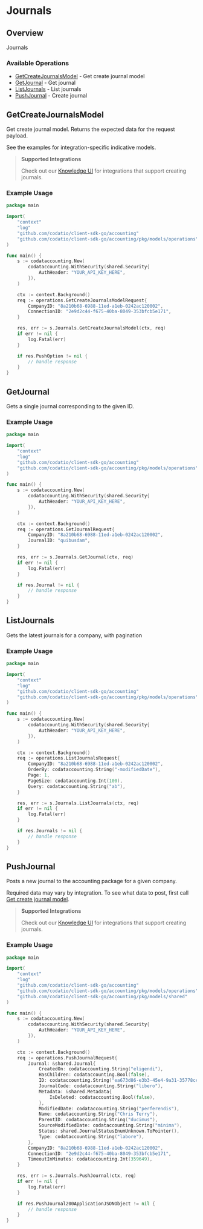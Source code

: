 # Journals

## Overview

Journals

### Available Operations

* [GetCreateJournalsModel](#getcreatejournalsmodel) - Get create journal model
* [GetJournal](#getjournal) - Get journal
* [ListJournals](#listjournals) - List journals
* [PushJournal](#pushjournal) - Create journal

## GetCreateJournalsModel

Get create journal model. Returns the expected data for the request payload.

See the examples for integration-specific indicative models.

> **Supported Integrations**
> 
> Check out our [Knowledge UI](https://knowledge.codat.io/supported-features/accounting?view=tab-by-data-type&dataType=journals) for integrations that support creating journals.

### Example Usage

```go
package main

import(
	"context"
	"log"
	"github.com/codatio/client-sdk-go/accounting"
	"github.com/codatio/client-sdk-go/accounting/pkg/models/operations"
)

func main() {
    s := codataccounting.New(
        codataccounting.WithSecurity(shared.Security{
            AuthHeader: "YOUR_API_KEY_HERE",
        }),
    )

    ctx := context.Background()    
    req := operations.GetCreateJournalsModelRequest{
        CompanyID: "8a210b68-6988-11ed-a1eb-0242ac120002",
        ConnectionID: "2e9d2c44-f675-40ba-8049-353bfcb5e171",
    }

    res, err := s.Journals.GetCreateJournalsModel(ctx, req)
    if err != nil {
        log.Fatal(err)
    }

    if res.PushOption != nil {
        // handle response
    }
}
```

## GetJournal

Gets a single journal corresponding to the given ID.

### Example Usage

```go
package main

import(
	"context"
	"log"
	"github.com/codatio/client-sdk-go/accounting"
	"github.com/codatio/client-sdk-go/accounting/pkg/models/operations"
)

func main() {
    s := codataccounting.New(
        codataccounting.WithSecurity(shared.Security{
            AuthHeader: "YOUR_API_KEY_HERE",
        }),
    )

    ctx := context.Background()    
    req := operations.GetJournalRequest{
        CompanyID: "8a210b68-6988-11ed-a1eb-0242ac120002",
        JournalID: "quibusdam",
    }

    res, err := s.Journals.GetJournal(ctx, req)
    if err != nil {
        log.Fatal(err)
    }

    if res.Journal != nil {
        // handle response
    }
}
```

## ListJournals

Gets the latest journals for a company, with pagination

### Example Usage

```go
package main

import(
	"context"
	"log"
	"github.com/codatio/client-sdk-go/accounting"
	"github.com/codatio/client-sdk-go/accounting/pkg/models/operations"
)

func main() {
    s := codataccounting.New(
        codataccounting.WithSecurity(shared.Security{
            AuthHeader: "YOUR_API_KEY_HERE",
        }),
    )

    ctx := context.Background()    
    req := operations.ListJournalsRequest{
        CompanyID: "8a210b68-6988-11ed-a1eb-0242ac120002",
        OrderBy: codataccounting.String("-modifiedDate"),
        Page: 1,
        PageSize: codataccounting.Int(100),
        Query: codataccounting.String("ab"),
    }

    res, err := s.Journals.ListJournals(ctx, req)
    if err != nil {
        log.Fatal(err)
    }

    if res.Journals != nil {
        // handle response
    }
}
```

## PushJournal

Posts a new journal to the accounting package for a given company.

Required data may vary by integration. To see what data to post, first call [Get create journal model](https://docs.codat.io/accounting-api#/operations/get-create-journals-model).

> **Supported Integrations**
> 
> Check out our [Knowledge UI](https://knowledge.codat.io/supported-features/accounting?view=tab-by-data-type&dataType=journals) for integrations that support creating journals.

### Example Usage

```go
package main

import(
	"context"
	"log"
	"github.com/codatio/client-sdk-go/accounting"
	"github.com/codatio/client-sdk-go/accounting/pkg/models/operations"
	"github.com/codatio/client-sdk-go/accounting/pkg/models/shared"
)

func main() {
    s := codataccounting.New(
        codataccounting.WithSecurity(shared.Security{
            AuthHeader: "YOUR_API_KEY_HERE",
        }),
    )

    ctx := context.Background()    
    req := operations.PushJournalRequest{
        Journal: &shared.Journal{
            CreatedOn: codataccounting.String("eligendi"),
            HasChildren: codataccounting.Bool(false),
            ID: codataccounting.String("ea673d86-e3b3-45e4-9a31-35778ce54cac"),
            JournalCode: codataccounting.String("libero"),
            Metadata: &shared.Metadata{
                IsDeleted: codataccounting.Bool(false),
            },
            ModifiedDate: codataccounting.String("perferendis"),
            Name: codataccounting.String("Chris Terry"),
            ParentID: codataccounting.String("ducimus"),
            SourceModifiedDate: codataccounting.String("minima"),
            Status: shared.JournalStatusEnumUnknown.ToPointer(),
            Type: codataccounting.String("labore"),
        },
        CompanyID: "8a210b68-6988-11ed-a1eb-0242ac120002",
        ConnectionID: "2e9d2c44-f675-40ba-8049-353bfcb5e171",
        TimeoutInMinutes: codataccounting.Int(359649),
    }

    res, err := s.Journals.PushJournal(ctx, req)
    if err != nil {
        log.Fatal(err)
    }

    if res.PushJournal200ApplicationJSONObject != nil {
        // handle response
    }
}
```
